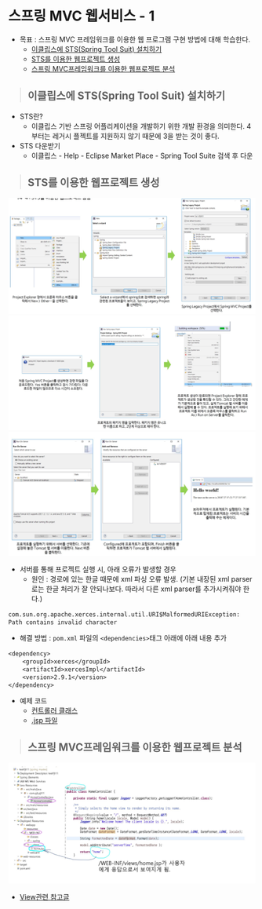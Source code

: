 # 스프링 MVC 웹서비스 - 1

+ 목표 : 스프링 MVC 프레임워크를 이용한 웹 프로그램 구현 방법에 대해 학습한다.
    + [이클립스에 STS(Spring Tool Suit) 설치하기](https://github.com/journeytorainbow/Spring_study_note/blob/master/%EC%8A%A4%ED%94%84%EB%A7%81MVC_%EC%9B%B9%EC%84%9C%EB%B9%84%EC%8A%A41/%EB%A9%94%EB%AA%A8.md#%EC%9D%B4%ED%81%B4%EB%A6%BD%EC%8A%A4%EC%97%90-stsspring-tool-suit-%EC%84%A4%EC%B9%98%ED%95%98%EA%B8%B0)
    + [STS를 이용한 웹프로젝트 생성](https://github.com/journeytorainbow/Spring_study_note/blob/master/%EC%8A%A4%ED%94%84%EB%A7%81MVC_%EC%9B%B9%EC%84%9C%EB%B9%84%EC%8A%A41/%EB%A9%94%EB%AA%A8.md#sts%EB%A5%BC-%EC%9D%B4%EC%9A%A9%ED%95%9C-%EC%9B%B9%ED%94%84%EB%A1%9C%EC%A0%9D%ED%8A%B8-%EC%83%9D%EC%84%B1)
    + [스프링 MVC프레임워크를 이용한 웹프로젝트 분석](https://github.com/journeytorainbow/Spring_study_note/blob/master/%EC%8A%A4%ED%94%84%EB%A7%81MVC_%EC%9B%B9%EC%84%9C%EB%B9%84%EC%8A%A41/%EB%A9%94%EB%AA%A8.md#%EC%8A%A4%ED%94%84%EB%A7%81-mvc%ED%94%84%EB%A0%88%EC%9E%84%EC%9B%8C%ED%81%AC%EB%A5%BC-%EC%9D%B4%EC%9A%A9%ED%95%9C-%EC%9B%B9%ED%94%84%EB%A1%9C%EC%A0%9D%ED%8A%B8-%EB%B6%84%EC%84%9D)

> ## 이클립스에 STS(Spring Tool Suit) 설치하기

+ STS란? 
    + 이클립스 기반 스프링 어플리케이션을 개발하기 위한 개발 환경을 의미한다. 4부터는 레거시 플젝트를 지원하지 않기 때문에 3을 받는 것이 좋다.
+ STS 다운받기 
    + 이클립스 - Help - Eclipse Market Place - Spring Tool Suite 검색 후 다운

> ## STS를 이용한 웹프로젝트 생성

<img src="https://github.com/journeytorainbow/Spring_study_note/blob/master/%EC%8A%A4%ED%94%84%EB%A7%81MVC_%EC%9B%B9%EC%84%9C%EB%B9%84%EC%8A%A41/img/img1.JPG?raw=true">
<img src="https://github.com/journeytorainbow/Spring_study_note/blob/master/%EC%8A%A4%ED%94%84%EB%A7%81MVC_%EC%9B%B9%EC%84%9C%EB%B9%84%EC%8A%A41/img/img2.JPG?raw=true">
<img src="https://github.com/journeytorainbow/Spring_study_note/blob/master/%EC%8A%A4%ED%94%84%EB%A7%81MVC_%EC%9B%B9%EC%84%9C%EB%B9%84%EC%8A%A41/img/img3.JPG?raw=true">

+ 서버를 통해 프로젝트 실행 시, 아래 오류가 발생할 경우
    + 원인 : 경로에 있는 한글 때문에 xml 파싱 오류 발생. (기본 내장된 xml parser로는 한글 처리가 잘 안되나보다. 따라서 다른 xml parser를 추가시켜줘야 한다.)

```
com.sun.org.apache.xerces.internal.util.URI$MalformedURIException: Path contains invalid character
```

+ 해결 방법 : `pom.xml` 파일의 `<dependencies>`태그 아래에 아래 내용 추가

```
<dependency>
    <groupId>xerces</groupId>
    <artifactId>xercesImpl</artifactId>
    <version>2.9.1</version>
</dependency>
```

+ 예제 코드
    + [컨트롤러 클래스](https://github.com/journeytorainbow/Spring_study_note/blob/master/%EC%8A%A4%ED%94%84%EB%A7%81MVC_%EC%9B%B9%EC%84%9C%EB%B9%84%EC%8A%A41/testPjt11/src/main/java/com/pjt/pjt11/HomeController.java)
    + [.jsp 파일](https://github.com/journeytorainbow/Spring_study_note/blob/master/%EC%8A%A4%ED%94%84%EB%A7%81MVC_%EC%9B%B9%EC%84%9C%EB%B9%84%EC%8A%A41/testPjt11/src/main/webapp/WEB-INF/views/home.jsp)

>## 스프링 MVC프레임워크를 이용한 웹프로젝트 분석

<img src="https://github.com/journeytorainbow/Spring_study_note/blob/master/%EC%8A%A4%ED%94%84%EB%A7%81MVC_%EC%9B%B9%EC%84%9C%EB%B9%84%EC%8A%A41/img/img4.JPG?raw=true">

+ [View관련 참고글](https://github.com/journeytorainbow/Spring_study_note/blob/master/%EC%9B%B9%ED%94%84%EB%A1%9C%EA%B7%B8%EB%9E%98%EB%B0%8D_%EC%84%A4%EA%B3%84%EB%AA%A8%EB%8D%B8/%EB%A9%94%EB%AA%A8.md#view-%EA%B0%9D%EC%B2%B4)